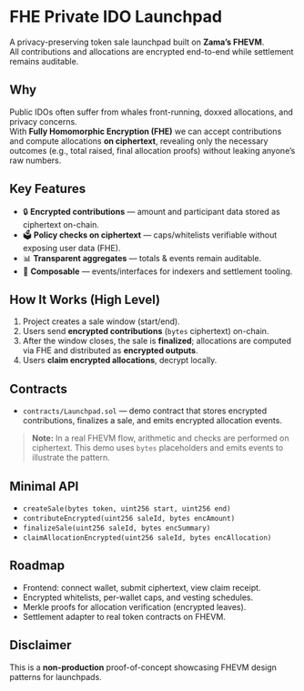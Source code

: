 # FHE Private IDO Launchpad

A privacy-preserving token sale launchpad built on **Zama’s FHEVM**.  
All contributions and allocations are encrypted end-to-end while settlement remains auditable.

## Why
Public IDOs often suffer from whales front-running, doxxed allocations, and privacy concerns.  
With **Fully Homomorphic Encryption (FHE)** we can accept contributions and compute allocations **on ciphertext**, revealing only the necessary outcomes (e.g., total raised, final allocation proofs) without leaking anyone’s raw numbers.

## Key Features
- 🔒 **Encrypted contributions** — amount and participant data stored as ciphertext on-chain.
- 🗳️ **Policy checks on ciphertext** — caps/whitelists verifiable without exposing user data (FHE).
- 📊 **Transparent aggregates** — totals & events remain auditable.
- 🧩 **Composable** — events/interfaces for indexers and settlement tooling.

## How It Works (High Level)
1. Project creates a sale window (start/end).
2. Users send **encrypted contributions** (`bytes` ciphertext) on-chain.
3. After the window closes, the sale is **finalized**; allocations are computed via FHE and distributed as **encrypted outputs**.
4. Users **claim encrypted allocations**, decrypt locally.

## Contracts
- `contracts/Launchpad.sol` — demo contract that stores encrypted contributions, finalizes a sale, and emits encrypted allocation events.

> **Note:** In a real FHEVM flow, arithmetic and checks are performed on ciphertext. This demo uses `bytes` placeholders and emits events to illustrate the pattern.

## Minimal API
- `createSale(bytes token, uint256 start, uint256 end)`  
- `contributeEncrypted(uint256 saleId, bytes encAmount)`  
- `finalizeSale(uint256 saleId, bytes encSummary)`  
- `claimAllocationEncrypted(uint256 saleId, bytes encAllocation)`

## Roadmap
- Frontend: connect wallet, submit ciphertext, view claim receipt.
- Encrypted whitelists, per-wallet caps, and vesting schedules.
- Merkle proofs for allocation verification (encrypted leaves).
- Settlement adapter to real token contracts on FHEVM.

## Disclaimer
This is a **non-production** proof-of-concept showcasing FHEVM design patterns for launchpads.
